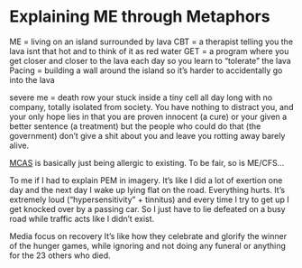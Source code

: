 # Explaining ME through Metaphors

ME = living on an island surrounded by
lava 
CBT = a therapist telling you the lava isnt that hot and to think of it as red water
GET = a program where you get closer and closer to the lava each day so you learn to “tolerate” the lava
Pacing = building a wall around the island so it’s harder to accidentally go into the lava

 severe me = death row
your stuck inside a tiny cell all day long with no company, totally isolated from society. You have nothing to distract you, and your only hope lies in that you are proven innocent (a cure) or your given a better sentence (a treatment) but the people who could do that (the government) don’t give a shit about you and leave you rotting away barely alive.

[MCAS](https://x.com/hashtag/MCAS?src=hashtag_click) is basically just being allergic to existing. To be fair, so is ME/CFS…

To me if I had to explain PEM in imagery. It’s like I did a lot of exertion one day and the next day I wake up lying flat on the road. Everything hurts. It’s extremely loud (“hypersensitivity” + tinnitus) and every time I try to get up I get knocked over by a passing car. So I just have to lie defeated on a busy road while traffic acts like I didn’t exist.


Media focus on recovery
It’s like how they celebrate and glorify the winner of the hunger games, while ignoring and not doing any funeral or anything for the 23 others who died.